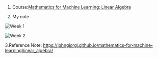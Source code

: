 1. Course:[Mathematics for Machine Learning: Linear Algebra](https://www.coursera.org/learn/linear-algebra-machine-learning/)

2. My note

![Week 1](https://github.com/luqianhui/luqianhui.github.io/blob/master/images/Week%201.png?raw=true)

![Week 2](https://github.com/luqianhui/luqianhui.github.io/blob/master/images/Week%202.png?raw=true)


3.Reference Note: https://johngiorgi.github.io/mathematics-for-machine-learning/linear_algebra/
  
